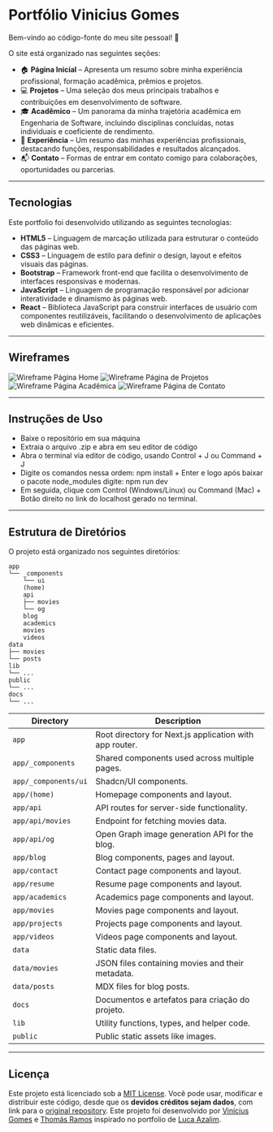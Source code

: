 # Portfólio Vinicius Gomes

Bem-vindo ao código-fonte do meu site pessoal! 👋

O site está organizado nas seguintes seções:

- 🏠 **Página Inicial** – Apresenta um resumo sobre minha experiência profissional, formação acadêmica, prêmios e projetos.
- 💻 **Projetos** – Uma seleção dos meus principais trabalhos e contribuições em desenvolvimento de software.
- 🎓 **Acadêmico** – Um panorama da minha trajetória acadêmica em Engenharia de Software, incluindo disciplinas concluídas, notas individuais e coeficiente de rendimento.
- 💼 **Experiência** – Um resumo das minhas experiências profissionais, destacando funções, responsabilidades e resultados alcançados.
- 📬 **Contato** – Formas de entrar em contato comigo para colaborações, oportunidades ou parcerias.

---

## Tecnologias

Este portfolio foi desenvolvido utilizando as seguintes tecnologias:

- **HTML5** – Linguagem de marcação utilizada para estruturar o conteúdo das páginas web.
- **CSS3** – Linguagem de estilo para definir o design, layout e efeitos visuais das páginas.
- **Bootstrap** – Framework front-end que facilita o desenvolvimento de interfaces responsivas e modernas.
- **JavaScript** – Linguagem de programação responsável por adicionar interatividade e dinamismo às páginas web.
- **React** – Biblioteca JavaScript para construir interfaces de usuário com componentes reutilizáveis, facilitando o desenvolvimento de aplicações web dinâmicas e eficientes.

---

## Wireframes 

![Wireframe Página Home](https://github.com/viniciusgomesrod/portfolio/blob/main/docs/wireframes/wireframe_pagina_home.png)
![Wireframe Página de Projetos](https://github.com/viniciusgomesrod/portfolio/blob/main/docs/wireframes/wireframe_pagina_projetos.png)
![Wireframe Página Acadêmica](https://github.com/viniciusgomesrod/portfolio/blob/main/docs/wireframes/wireframe_pagina_academica.png)
![Wireframe Página de Contato](https://github.com/viniciusgomesrod/portfolio/blob/main/docs/wireframes/wireframe_pagina_contato.png)

---

## Instruções de Uso

- Baixe o repositório em sua máquina
- Extraia o arquivo .zip e abra em seu editor de código
- Abra o terminal via editor de código, usando Control + J ou Command + J
- Digite os comandos nessa ordem: npm install + Enter e logo após baixar o pacote node_modules digite: npm run dev
- Em seguida, clique com Control (Windows/Linux) ou Command (Mac) + Botão direito no link do localhost gerado no terminal.

---

## Estrutura de Diretórios

O projeto está organizado nos seguintes diretórios:

```text
app
└── _components
    └── ui
    (home)
    api
    ├── movies
    └── og
    blog
    academics
    movies
    videos
data
├── movies
└── posts
lib
└── ...
public
└── ...
docs
└── ...
```

| Directory            | Description                                             |
| -------------------- | ------------------------------------------------------- |
| `app`                | Root directory for Next.js application with app router. |
| `app/_components`    | Shared components used across multiple pages.           |
| `app/_components/ui` | Shadcn/UI components.                                   |
| `app/(home)`         | Homepage components and layout.                         |
| `app/api`            | API routes for server-side functionality.               |
| `app/api/movies`     | Endpoint for fetching movies data.                      |
| `app/api/og`         | Open Graph image generation API for the blog.           |
| `app/blog`           | Blog components, pages and layout.                      |
| `app/contact`        | Contact page components and layout.                     |
| `app/resume`         | Resume page components and layout.                      |
| `app/academics`      | Academics page components and layout.                   |
| `app/movies`         | Movies page components and layout.                      |
| `app/projects`       | Projects page components and layout.                    |
| `app/videos`         | Videos page components and layout.                      |
| `data`               | Static data files.                                      |
| `data/movies`        | JSON files containing movies and their metadata.        |
| `data/posts`         | MDX files for blog posts.                               |
| `docs`         | Documentos e artefatos para criação do projeto.                               |
| `lib`                | Utility functions, types, and helper code.              |
| `public`             | Public static assets like images.                       |

---

## Licença

Este projeto está licenciado sob a [MIT License](./LICENSE).
Você pode usar, modificar e distribuir este código, desde que os **devidos créditos sejam dados**, com link para o [original repository](https://github.com/viniciusgomesrod/portfolio). 
Este projeto foi desenvolvido por [Vinícius Gomes](https://github.com/viniciusgomesrod) e [Thomás Ramos](https://github.com/Thomasramos02) inspirado no portfolio de [Luca Azalim](https://github.com/lucaazalim).



